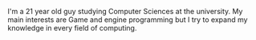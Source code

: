 I'm a 21 year old guy studying Computer Sciences at the university. My main interests are Game and engine programming but I try to expand my knowledge in every field of computing. 